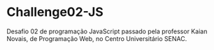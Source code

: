 # Challenge02-JS
Desafio 02 de programação JavaScript passado pela professor Kaian Novais, de Programação Web, no Centro Universitário SENAC.
